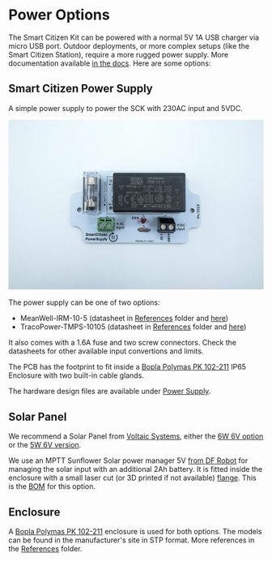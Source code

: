 Power Options
========================

The Smart Citizen Kit can be powered with a normal 5V 1A USB charger via micro USB port. Outdoor deployments, or more complex setups (like the Smart Citizen Station), require a more rugged power supply. More documentation available [in the docs](https://docs.smartcitizen.me/Components/boards/Power%20Supply/). Here are some options:

## Smart Citizen Power Supply

A simple power supply to power the SCK with 230AC input and 5VDC.

![](assets/powersupply.jpg)

The power supply can be one of two options:

- MeanWell-IRM-10-5 (datasheet in [References](/Refernces) folder and [here](https://www.meanwell.com/Upload/PDF/IRM-10/IRM-10-SPEC.PDF))
- TracoPower-TMPS-10105 (datasheet in [References](/Refernces) folder and [here](https://www.tracopower.com/products/tmps10.pdf))

It also comes with a 1.6A fuse and two screw connectors. Check the datasheets for other available input convertions and limits.

The PCB has the footprint to fit inside a [Bopla Polymas PK 102-211](#Enclosure) IP65 Enclosure with two built-in cable glands.

The hardware design files are available under [Power Supply](PowerSupply/).

## Solar Panel

We recommend a Solar Panel from [Voltaic Systems](https://voltaicsystems.com/), either the [6W 6V option](https://voltaicsystems.com/6-watt-panel/) or the [5W 6V version](https://voltaicsystems.com/__socialshop/5-watt-panel-etfe/).

We use an MPTT Sunflower Solar power manager 5V [from DF Robot](https://wiki.dfrobot.com/Solar_Power_Manager_5V_SKU__DFR0559) for managing the solar input with an additional 2Ah battery. It is fitted inside the enclosure with a small laser cut (or 3D printed if not available) [flange](Solar/FLANGE3mm.stl). This is the [BOM](Solar/SCK_OUTDOOR_PV_BOM.csv) for this option.

## Enclosure

A [Bopla Polymas PK 102-211](https://www.bopla.de/en/enclosure-technology/product/euromas-polymas/euromas-polymas-enclosures/pk-102-211.html) enclosure is used for both options. The models can be found in the manufacturer's site in STP format. More references in the [References](References/) folder.
